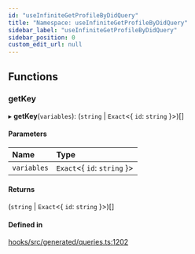 ```yaml
---
id: "useInfiniteGetProfileByDidQuery"
title: "Namespace: useInfiniteGetProfileByDidQuery"
sidebar_label: "useInfiniteGetProfileByDidQuery"
sidebar_position: 0
custom_edit_url: null
---
```


## Functions

### getKey

▸ **getKey**(`variables`): (`string` \| `Exact`<{ `id`: `string`  }\>)[]

#### Parameters

| Name | Type |
| :------ | :------ |
| `variables` | `Exact`<{ `id`: `string`  }\> |

#### Returns

(`string` \| `Exact`<{ `id`: `string`  }\>)[]

#### Defined in

[hooks/src/generated/queries.ts:1202](https://github.com/AKASHAorg/akasha-core/blob/6ca157f7/libs/hooks/src/generated/queries.ts#L1202)
